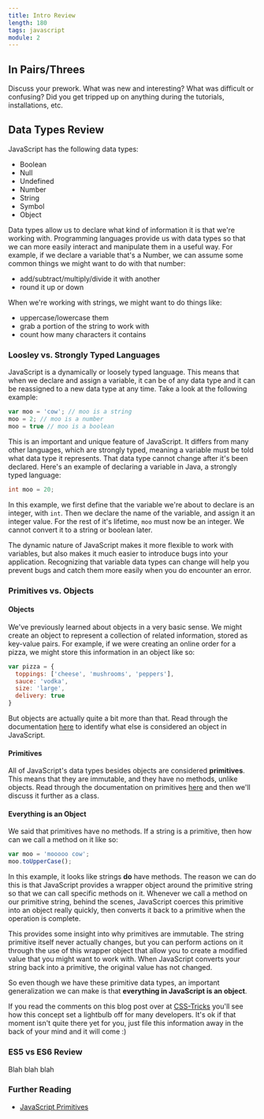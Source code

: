 ```yaml
---
title: Intro Review
length: 180
tags: javascript
module: 2
---
```



## In Pairs/Threes 

Discuss your prework. What was new and interesting? What was difficult or confusing? Did you get tripped up on anything during the tutorials, installations, etc.


## Data Types Review

JavaScript has the following data types:

* Boolean
* Null
* Undefined
* Number
* String
* Symbol 
* Object

Data types allow us to declare what kind of information it is that we're working with. Programming languages provide us with data types so that we can more easily interact and manipulate them in a useful way. For example, if we declare a variable that's a Number, we can assume some common things we might want to do with that number:

* add/subtract/multiply/divide it with another
* round it up or down

When we're working with strings, we might want to do things like:

* uppercase/lowercase them
* grab a portion of the string to work with
* count how many characters it contains


### Loosley vs. Strongly Typed Languages

JavaScript is a dynamically or loosely typed language. This means that when we declare and assign a variable, it can be of any data type and it can be reassigned to a new data type at any time. Take a look at the following example:

```js
var moo = 'cow'; // moo is a string
moo = 2; // moo is a number
moo = true // moo is a boolean
```

This is an important and unique feature of JavaScript. It differs from many other languages, which are strongly typed, meaning a variable must be told what data type it represents. That data type cannot change after it's been declared. Here's an example of declaring a variable in Java, a strongly typed language:

```java
int moo = 20;
```

In this example, we first define that the variable we're about to declare is an integer, with `int`. Then we declare the name of the variable, and assign it an integer value. For the rest of it's lifetime, `moo` must now be an integer. We cannot convert it to a string or boolean later.

The dynamic nature of JavaScript makes it more flexible to work with variables, but also makes it much easier to introduce bugs into your application. Recognizing that variable data types can change will help you prevent bugs and catch them more easily when you do encounter an error.


### Primitives vs. Objects


#### Objects

We've previously learned about objects in a very basic sense. We might create an object to represent a collection of related information, stored as key-value pairs. For example, if we were creating an online order for a pizza, we might store this information in an object like so:

```js
var pizza = {
  toppings: ['cheese', 'mushrooms', 'peppers'],
  sauce: 'vodka',
  size: 'large',
  delivery: true
} 
```

But objects are actually quite a bit more than that. Read through the documentation [here](https://developer.mozilla.org/en-US/docs/Web/JavaScript/Data_structures#Objects) to identify what else is considered an object in JavaScript.


#### Primitives

All of JavaScript's data types besides objects are considered **primitives**. This means that they are immutable, and they have no methods, unlike objects. Read through the documentation on primitives [here](https://developer.mozilla.org/en-US/docs/Glossary/Primitive) and then we'll discuss it further as a class.


#### Everything is an Object

We said that primitives have no methods. If a string is a primitive, then how can we call a method on it like so:

```js
var moo = 'mooooo cow';
moo.toUpperCase();
```

In this example, it looks like strings **do** have methods. The reason we can do this is that JavaScript provides a wrapper object around the primitive string so that we can call specific methods on it. Whenever we call a method on our primitive string, behind the scenes, JavaScript coerces this primitive into an object really quickly, then converts it back to a primitive when the operation is complete.

This provides some insight into why primitives are immutable. The string primitive itself never actually changes, but you can perform actions on it through the use of this wrapper object that allow you to create a modified value that you might want to work with. When JavaScript converts your string back into a primitive, the original value has not changed.

So even though we have these primitive data types, an important generalization we can make is that **everything in JavaScript is an object**.

If you read the comments on this blog post over at [CSS-Tricks](https://css-tricks.com/the-javascript-ah-ha-moment/) you'll see how this concept set a lightbulb off for many developers. It's ok if that moment isn't quite there yet for you, just file this information away in the back of your mind and it will come :) 




### ES5 vs ES6 Review


Blah blah blah


### Further Reading

* [JavaScript Primitives](https://javascriptweblog.wordpress.com/2010/09/27/the-secret-life-of-javascript-primitives/)